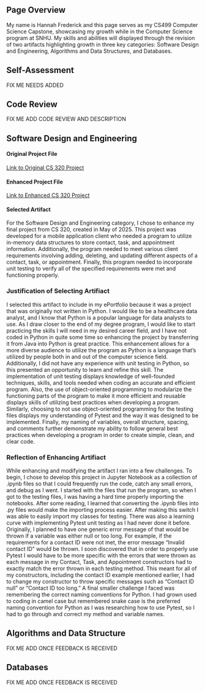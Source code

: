 ## **Page Overview**
My name is Hannah Frederick and this page serves as my CS499 Computer Science Capstone, showcasing my growth while in the Computer Science program at SNHU. My skills and abilities will displayed through the revision of two artifacts highlighting growth in three key categories: Software Design and Engineering, Algorithms and Data Structures, and Databases.

## **Self-Assessment**
FIX ME NEEDS ADDED

## **Code Review**
FIX ME ADD CODE REVIEW AND DESCRIPTION

## **Software Design and Engineering**

#### **Original Project File**
[Link to Original CS 320 Project](https://github.com/hfrederick01/hfrederick01.github.io/tree/main/CS%20320%20Project)

#### **Enhanced Project File**
[Link to Enhanced CS 320 Project](https://github.com/hfrederick01/hfrederick01.github.io/blob/main/CS%20320%20Enhancement.zip)

#### **Selected Artifact**
For the Software Design and Engineering category, I chose to enhance my final project from CS 320, created in May of 2025. This project was developed for a mobile application client who needed a program to utilize in-memory data structures to store contact, task, and appointment information. Additionally, the program needed to meet various client requirements involving adding, deleting, and updating different aspects of a contact, task, or appointment. Finally, this program needed to incorporate unit testing to verify all of the specified requirements were met and functioning properly.

### **Justification of Selecting Artifiact**
I selected this artifact to include in my ePortfolio because it was a project that was originally not written in Python. I would like to be a healthcare data analyst, and I know that Python is a popular language for data analysts to use. As I draw closer to the end of my degree program, I would like to start practicing the skills I will need in my desired career field, and I have not coded in Python in quite some time so enhancing the project by transferring it from Java into Python is great practice. This enhancement allows for a more diverse audience to utilize the program as Python is a language that’s utilized by people both in and out of the computer science field. Additionally, I did not have any experience with unit testing in Python, so this presented an opportunity to learn and refine this skill. The implementation of unit testing displays knowledge of well-founded techniques, skills, and tools needed when coding an accurate and efficient program. Also, the use of object-oriented programming to modularize the functioning parts of the program to make it more efficient and reusable displays skills of utilizing best practices when developing a program. Similarly, choosing to not use object-oriented programming for the testing files displays my understanding of Pytest and the way it was designed to be implemented. Finally, my naming of variables, overall structure, spacing, and comments further demonstrate my ability to follow general best practices when developing a program in order to create simple, clean, and clear code.

### **Reflection of Enhancing Artifiact**
While enhancing and modifying the artifact I ran into a few challenges. To begin, I chose to develop this project in Jupyter Notebook as a collection of .ipynb files so that I could frequently run the code, catch any small errors, and debug as I went. I started with the files that run the program, so when I got to the testing files, I was having a hard time properly importing the notebooks. After some reading, I learned that converting the .ipynb files into .py files would make the importing process easier. After making this switch I was able to easily import my classes for testing. There was also a learning curve with implementing Pytest unit testing as I had never done it before. Originally, I planned to have one generic error message of that would be thrown if a variable was either null or too long. For example, if the requirements for a contact ID were not met, the error message “Invalid contact ID” would be thrown. I soon discovered that in order to properly use Pytest I would have to be more specific with the errors that were thrown as each message in my Contact, Task, and Appointment constructors had to exactly match the error thrown in each testing method. This meant for all of my constructors, including the contact ID example mentioned earlier, I had to change my constructor to throw specific messages such as “Contact ID null” or “Contact ID too long.” A final smaller challenge I faced was remembering the correct naming conventions for Python. I had grown used to coding in camel case but remembered snake case is the preferred naming convention for Python as I was researching how to use Pytest, so I had to go through and correct my method and variable names.

## **Algorithms and Data Structure**
FIX ME ADD ONCE FEEDBACK IS RECEIVED

## **Databases**
FIX ME ADD ONCE FEEDBACK IS RECEIVED
